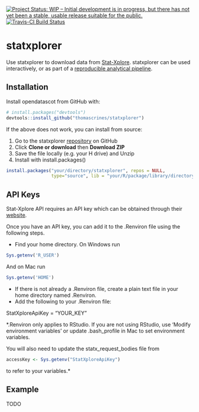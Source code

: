 
<!-- README.md is generated from README.Rmd. Please edit that file -->

[![Project Status: WIP – Initial development is in progress, but there
has not yet been a stable, usable release suitable for the
public.](https://www.repostatus.org/badges/latest/wip.svg)](https://www.repostatus.org/#wip)
[![Travis-CI Build
Status](https://travis-ci.com/thomascrines/statxplorer.svg?branch=master)](https://travis-ci.com/thomascrines/statxplorer)

# statxplorer

Use statxplorer to download data from
[Stat-Xplore](https://stat-xplore.dwp.gov.uk/webapi/jsf/login.xhtml).
statxplorer can be used interactively, or as part of a [reproducible
analytical pipeline](https://ukgovdatascience.github.io/rap_companion/).

## Installation

Install opendatascot from GitHub with:

``` r
# install.packages("devtools")
devtools::install_github("thomascrines/statxplorer")
```

If the above does not work, you can install from source:

1.  Go to the statxplorer
    [repository](https://github.com/thomascrines/statxplorer) on GitHub
2.  Click **Clone or download** then **Download ZIP**
3.  Save the file locally (e.g. your H drive) and Unzip
4.  Install with install.packages()

<!-- end list -->

``` r
install.packages("your/directory/statxplorer", repos = NULL,
                 type="source", lib = "your/R/package/library/directory")
```

## API Keys

Stat-Xplore API requires an API key which can be obtained through their
[website](https://stat-xplore.dwp.gov.uk/webapi/online-help/Open-Data-API.html).

Once you have an API key, you can add it to the .Renviron file using the
following steps.

  - Find your home directory. On Windows run

<!-- end list -->

``` r
Sys.getenv('R_USER')
```

And on Mac run

``` r
Sys.getenv('HOME')
```

  - If there is not already a .Renviron file, create a plain text file
    in your home directory named .Renviron.
  - Add the following to your .Renviron file:

StatXploreApiKey = “YOUR\_KEY”

\*.Renviron only applies to RStudio. If you are not using RStudio, use
‘Modify environment variables’ or update .bash\_profile in Mac to set
environment variables.

You will also need to update the statx\_request\_bodies file from

``` r
accessKey <- Sys.getenv("StatXploreApiKey")
```

to refer to your variables.\*

## Example

TODO
